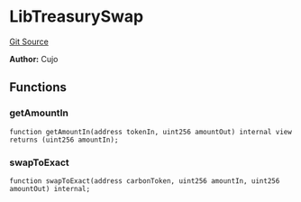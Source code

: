 # LibTreasurySwap
[Git Source](https://github.com/KlimaDAO/klimadao-solidity/blob/29fd912e7e35bfd36ad9c6e57c2a312d3aed3640/src/infinity/libraries/TokenSwap/LibTreasurySwap.sol)

**Author:**
Cujo


## Functions
### getAmountIn


```solidity
function getAmountIn(address tokenIn, uint256 amountOut) internal view returns (uint256 amountIn);
```

### swapToExact


```solidity
function swapToExact(address carbonToken, uint256 amountIn, uint256 amountOut) internal;
```


